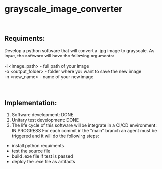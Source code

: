 # grayscale_image_converter
<br>

## Requiments:
Develop a python software that will convert a .jpg image to grayscale. As input, the software will have the following arguments:
<br><br>
-i <image_path> - full path of your image<br>
-o <output_folder> - folder where you want to save the new image<br>
-n <new_name> - name of your new image<br>
<br><br>

## Implementation:
1. Software development: DONE
2. Unitary test development: DONE
3. The life cycle of this software will be integrate in a CI/CD environment: IN PROGRESS
For each commit in the "main" branch an agent must be triggered and it will do the following steps:<br>
- install python requiments
- test the source file
- build .exe file if test is passed
- deploy the .exe file as artifacts
<br>

